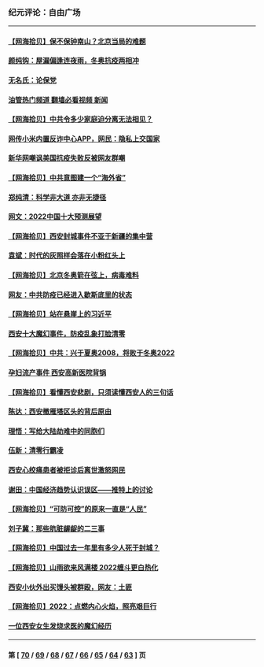 ### 纪元评论：自由广场
---
#### [【网海拾贝】保不保钟南山？北京当局的难题](../../pages/nsc993/n13504215.md?01150330) 
#### [颜纯钩：屋漏偏逢连夜雨，冬奥抗疫两相冲](../../pages/nsc993/n13504177.md?01150330) 
#### [无名氏：论保党](../../pages/nsc993/n13503956.md?01150330) 
#### [油管热门频道 翻墙必看视频 新闻](ok?01150330)
#### [【网海拾贝】中共令多少家庭迫分离无法相见？](../../pages/nsc993/n13501682.md?01150330) 
#### [网传小米内置反诈中心APP，网民：隐私上交国家](../../pages/nsc993/n13499499.md?01150330) 
#### [新华网嘲讽美国抗疫失败反被网友群嘲](../../pages/nsc993/n13499197.md?01150330) 
#### [【网海拾贝】中共意图建一个“海外省”](../../pages/nsc993/n13499393.md?01150330) 
#### [郑纯清：科学非大道 亦非无捷径](../../pages/nsc993/n13498854.md?01150330) 
#### [网文：2022中国十大预测展望](../../pages/nsc993/n13497067.md?01150330) 
#### [【网海拾贝】西安封城事件不亚于新疆的集中营](../../pages/nsc993/n13496983.md?01150330) 
#### [袁斌：时代的灰照样会落在小粉红头上](../../pages/nsc993/n13496821.md?01150330) 
#### [【网海拾贝】北京冬奥箭在弦上，病毒难料](../../pages/nsc993/n13494656.md?01150330) 
#### [网友：中共防疫已经进入歇斯底里的状态](../../pages/nsc993/n13494227.md?01150330) 
#### [【网海拾贝】站在悬崖上的习近平](../../pages/nsc993/n13492323.md?01150330) 
#### [西安十大魔幻事件，防疫乱象打脸清零](../../pages/nsc993/n13492159.md?01150330) 
#### [【网海拾贝】中共：兴于夏奥2008，将败于冬奥2022](../../pages/nsc993/n13490419.md?01150330) 
#### [孕妇流产事件 西安高新医院背锅](../../pages/nsc993/n13490369.md?01150330) 
#### [【网海拾贝】看懂西安悲剧，只须读懂西安人的三句话](../../pages/nsc993/n13488057.md?01150330) 
#### [陈达：西安撤雁塔区头的背后原由](../../pages/nsc993/n13488756.md?01150330) 
#### [理悟：写给大陆劫难中的同胞们](../../pages/nsc993/n13488623.md?01150330) 
#### [伍新：清零行霸凌](../../pages/nsc993/n13488526.md?01150330) 
#### [西安心绞痛患者被拒诊后离世激怒网民](../../pages/nsc993/n13488004.md?01150330) 
#### [谢田：中国经济趋势认识误区——推特上的讨论](../../pages/nsc993/n13487969.md?01150330) 
#### [【网海拾贝】“可防可控”的原来一直是“人民”](../../pages/nsc993/n13486007.md?01150330) 
#### [刘子冀：那些肮脏龌龊的二三事](../../pages/nsc993/n13484178.md?01150330) 
#### [【网海拾贝】中国过去一年里有多少人死于封城？](../../pages/nsc993/n13482907.md?01150330) 
#### [【网海拾贝】山雨欲来风满楼 2022缠斗更白热化](../../pages/nsc993/n13481060.md?01150330) 
#### [西安小伙外出买馒头被群殴，网友：土匪](../../pages/nsc993/n13478427.md?01150330) 
#### [【网海拾贝】2022：点燃内心火焰，照亮艰巨行](../../pages/nsc993/n13478397.md?01150330) 
#### [一位西安女生发烧求医的魔幻经历](../../pages/nsc993/n13478285.md?01150330) 

---
#### 第 [ [70](./70.md?01150330) / [69](./69.md?01150330) / [68](./68.md?01150330) / [67](./67.md?01150330) / [66](./66.md?01150330) / [65](./65.md?01150330) / [64](./64.md?01150330) / [63](./63.md?01150330) ] 页
